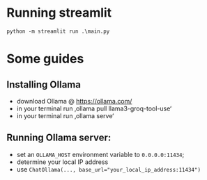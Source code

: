 # Running streamlit

`python -m streamlit run .\main.py`

# Some guides

## Installing Ollama

- download Ollama @ https://ollama.com/
- in your terminal run ‚ollama pull llama3-groq-tool-use‘
- in your  terminal run ‚ollama serve‘
	

## Running Ollama server:

- set an `OLLAMA_HOST` environment variable to `0.0.0.0:11434`;
- determine your local IP address
- use `ChatOllama(..., base_url="your_local_ip_address:11434")`